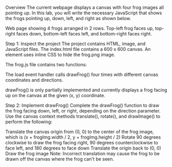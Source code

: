 Overview
The current webpage displays a canvas with four frog images all pointing up. In this lab, you will write the necessary JavaScript that shows the frogs pointing up, down, left, and right as shown below.

Web page showing 4 frogs arranged in 2 rows. Top-left frog faces up, top-right faces down, bottom-left faces left, and bottom-right faces right.

Step 1: Inspect the project
The project contains HTML, image, and JavaScript files. The index.html file contains a 600 x 600 canvas. An <img> element uses inline CSS to hide the frog.png image.

The frog.js file contains two functions:

The load event handler calls drawFrog() four times with different canvas coordinates and directions.

drawFrog() is only partially implemented and currently displays a frog facing up on the canvas at the given (x, y) coordinate.

Step 2: Implement drawFrog()
Complete the drawFrog() function to draw the frog facing down, left, or right, depending on the direction parameter. Use the canvas context methods translate(), rotate(), and drawImage() to perform the following:

Translate the canvas origin from (0, 0) to the center of the frog image, which is (x + frogImg.width / 2, y + frogImg.height / 2)
Rotate 90 degrees clockwise to draw the frog facing right, 90 degrees counterclockwise to face left, and 180 degrees to face down
Translate the origin back to (0, 0)
Draw the frog image
Note: Incorrect translation may cause the frog to be drawn off the canvas where the frog can't be seen.
